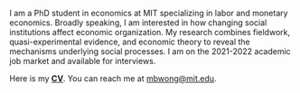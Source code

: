 I am a PhD student in economics at MIT specializing in labor and monetary economics. Broadly speaking, I am interested in how changing social institutions affect economic organization. My research combines fieldwork, quasi-experimental evidence, and economic theory to reveal the mechanisms underlying social processes. I am on the 2021-2022 academic job market and available for interviews. 

Here is my __[CV](http://economics.mit.edu/grad/mbwong/cv)__. You can reach me at [mbwong@mit.edu](mbwong@mit.edu). 
